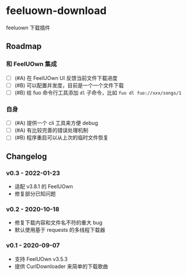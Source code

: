 # feeluown-download

feeluown 下载插件

## Roadmap

### 和 FeelUOwn 集成

- [ ] (#A) 在 FeelUOwn UI 反馈当前文件下载进度
- [ ] (#B) 可以配置并发度，目前是一个一个文件下载
- [ ] (#B) 给 fuo 命令行工具添加 `dl` 子命令，比如 `fuo dl fuo://xxx/songs/1`

### 自身

- [ ] (#A) 提供一个 cli 工具来方便 debug
- [ ] (#A) 有比较完善的错误处理机制
- [ ] (#B) 程序重启可以从上次的临时文件恢复

## Changelog

### v0.3 - 2022-01-23

* 适配 v3.8.1 的 FeelUOwn
* 修复部分已知问题

### v0.2 - 2020-10-18

* 修复下载内容和文件名不符的重大 bug
* 默认使用基于 requests 的多线程下载器

### v0.1 - 2020-09-07

* 支持 FeelUOwn v3.5.3
* 提供 CurlDownloader 来简单的下载歌曲
